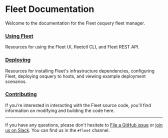 # Fleet Documentation

Welcome to the documentation for the Fleet osquery fleet manager.

### [Using Fleet](./Using-Fleet/README.md)
Resources for using the Fleet UI, fleetctl CLI, and Fleet REST API.

### [Deploying](./Deploying/README.md)
Resources for installing Fleet's infrastructure dependencies, configuring Fleet, deploying osquery to hosts, and viewing example deployment scenarios.

### [Contributing](./Contributing/README.md)
If you're interested in interacting with the Fleet source code, you'll find information on modifying and building the code here.

---

If you have any questions, please don't hesitate to [File a GitHub issue](https://github.com/fleetdm/fleet/issues) or [join us on Slack](https://osquery.slack.com/join/shared_invite/zt-h29zm0gk-s2DBtGUTW4CFel0f0IjTEw#/). You can find us in the `#fleet` channel.
